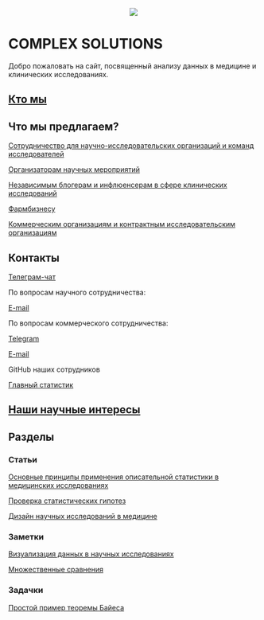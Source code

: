 <p align="center">
  <img src="https://drive.google.com/file/d/1TLfoT6UONTIV5t-gtV6ghil95GWxQBL7/view?usp=sharing" />
</p>

# COMPLEX SOLUTIONS

Добро пожаловать на сайт, посвященный анализу данных в медицине и клинических исследованиях.

## [Кто мы](https://example.com/)

## Что мы предлагаем?

[Сотрудничество для научно-исследовательских организаций и команд исследователей](https://aysuvorov.github.io/clinstats/docs/promotion/researchers.html)

[Организаторам научных мероприятий]()

[Независимым блогерам и инфлюенсерам в сфере клинических исследований]()

[Фармбизнесу](https://aysuvorov.github.io/clinstats/docs/promotion/farm_cro.html)

[Коммерческим организациям и контрактным исследовательским организациям](https://aysuvorov.github.io/clinstats/docs/promotion/farm_cro.html)

## Контакты

[Телеграм-чат](https://t.me/cacs_sechenov)

По вопросам научного сотрудничества:

[E-mail](cacs@staff.sechenov.ru)

По вопросам коммерческого сотрудничества:

[Telegram](https://t.me/clinical_biostats)

[E-mail](yourmedstat@gmail.com)

GitHub наших сотрудников

[Главный статистик](https://github.com/aysuvorov/medstats)

## [Наши научные интересы](https://example.com/)

## Разделы

### Статьи

[Основные принципы применения описательной статистики в медицинских исследованиях](https://www.sechenovmedj.com/jour/article/view/397?locale=ru_RU#tab1)

[Проверка статистических гипотез](/docs/pages/stat_testing/stat_testing.md)

[Дизайн научных исследований в медицине](https://www.sechenovmedj.com/jour/article/view/283?locale=ru_RU#tab1)

### Заметки

[Визуализация данных в научных исследованиях](https://telegra.ph/Vizualizaciya-dannyh-v-nauchnyh-issledovaniyah-09-21)

[Множественные сравнения](https://telegra.ph/Mnozhestvennye-sravneniya-09-28)

### Задачки

[Простой пример теоремы Байеса](/docs/tasks/simple_bayes/task.md)




